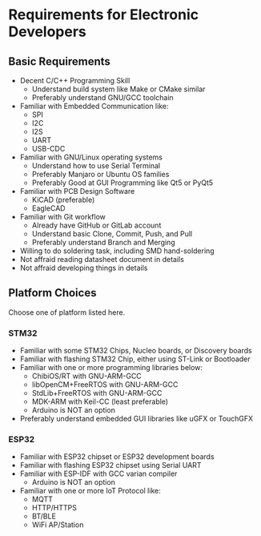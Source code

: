 # Requirements for Electronic Developers

## Basic Requirements
- Decent C/C++ Programming Skill
	+ Understand build system like Make or CMake similar
	+ Preferably understand GNU/GCC toolchain
- Familiar with Embedded Communication like:
	+ SPI
	+ I2C
	+ I2S
	+ UART
	+ USB-CDC
- Familiar with GNU/Linux operating systems
	+ Understand how to use Serial Terminal
	+ Preferably Manjaro or Ubuntu OS families
	+ Preferably Good at GUI Programming like Qt5 or PyQt5
- Familiar with PCB Design Software
	+ KiCAD (preferable)
	+ EagleCAD
- Familiar with Git workflow
	+ Already have GitHub or GitLab account
	+ Understand basic Clone, Commit, Push, and Pull
	+ Preferably understand Branch and Merging
- Willing to do soldering task, including SMD hand-soldering 
- Not affraid reading datasheet document in details
- Not affraid developing things in details

## Platform Choices

Choose one of platform listed here.

### STM32

- Familiar with some STM32 Chips, Nucleo boards, or Discovery boards
- Familiar with flashing STM32 Chip, either using ST-Link or Bootloader
- Familiar with one or more programming libraries below:
	+ ChibiOS/RT with GNU-ARM-GCC
	+ libOpenCM+FreeRTOS with GNU-ARM-GCC
	+ StdLib+FreeRTOS with GNU-ARM-GCC
	+ MDK-ARM with Keil-CC (least preferable)
	+ Arduino is NOT an option
- Preferably understand embedded GUI libraries like uGFX or TouchGFX

### ESP32

- Familiar with ESP32 chipset or ESP32 development boards
- Familiar with flashing ESP32 chipset using Serial UART
- Familiar with ESP-IDF with GCC varian compiler
	+ Arduino is NOT an option
- Familiar with one or more IoT Protocol like:
	+ MQTT
	+ HTTP/HTTPS
	+ BT/BLE
	+ WiFi AP/Station
 

